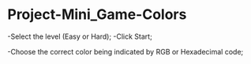# Project-Mini_Game-Colors

-Select the level (Easy or Hard);
-Click Start;

-Choose the correct color being indicated by RGB or Hexadecimal code;

